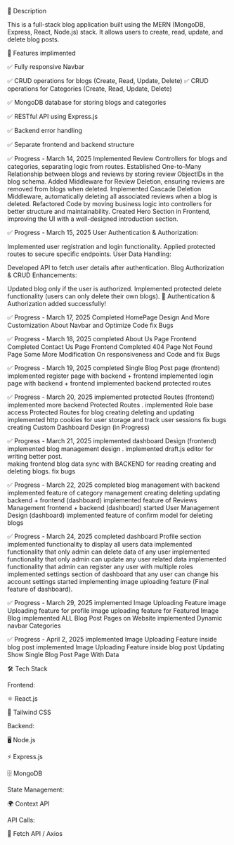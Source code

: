 📌 Description

This is a full-stack blog application built using the MERN (MongoDB, Express, React, Node.js) stack. It allows users to create, read, update, and delete blog posts.

🚀 Features implimented

✅ Fully responsive Navbar

✅ CRUD operations for blogs (Create, Read, Update, Delete)
✅ CRUD operations for Categories (Create, Read, Update, Delete)

✅ MongoDB database for storing blogs and categories

✅ RESTful API using Express.js

✅ Backend error handling

✅ Separate frontend and backend structure

✅ Progress - March 14, 2025
Implemented Review Controllers for blogs and categories, separating logic from routes.
Established One-to-Many Relationship between blogs and reviews by storing review ObjectIDs in the blog schema.
Added Middleware for Review Deletion, ensuring reviews are removed from blogs when deleted.
Implemented Cascade Deletion Middleware, automatically deleting all associated reviews when a blog is deleted.
Refactored Code by moving business logic into controllers for better structure and maintainability.
Created Hero Section in Frontend, improving the UI with a well-designed introduction section.

✅ Progress - March 15, 2025
User Authentication & Authorization:

Implemented user registration and login functionality.
Applied protected routes to secure specific endpoints.
User Data Handling:

Developed API to fetch user details after authentication.
Blog Authorization & CRUD Enhancements:

Updated blog only if the user is authorized.
Implemented protected delete functionality (users can only delete their own blogs).
🚀 Authentication & Authorization added successfully!


✅ Progress - March 17, 2025
Completed HomePage Design And More Customization About Navbar and Optimize  Code fix Bugs

✅ Progress - March 18, 2025
completed About Us Page Frontend
Completed Contact Us Page Frontend
Completed 404 Page Not Found Page
Some More Modification On responsiveness and Code and fix Bugs


✅ Progress - March 19, 2025
completed Single Blog Post page (frontend)
implemented register page with backend + frontend
implemented login page with backend + frontend 
implemented backend protected routes 

✅ Progress - March 20, 2025
implemented protected Routes (frontend)
implemented more backend Protected Routes .
implemented Role base access Protected Routes for blog creating deleting and updating  
implemented http cookies for user storage and track user sessions 
fix bugs 
creating Custom Dashboard Design (in Progress) 


✅ Progress - March 21, 2025
implemented dashboard Design (frontend)
implemented blog management design .
implemented draft.js editor for writing better post.  
making frontend blog data sync with BACKEND for  reading creating and deleting blogs.
fix bugs 

✅ Progress - March 22, 2025
completed blog management with backend 
implemented feature of category management creating deleting updating backend + frontend (dashboard)
implemented feature of Reviews Management frontend + backend (dashboard)
started User Management Design (dashboard)
implemented feature of confirm model for deleting blogs

✅ Progress - March 24, 2025
completed dashboard Profile section 
implemented functionality to display all users data
implemented functionality that only admin can delete data of any user
implemented functionality that only admin can update any user related data 
implemented functionality that admin can register any user with multiple roles
implemented settings section of dashboard that any user can change his account settings
started implementing image uploading feature (Final feature of dashboard).

✅ Progress - March 29, 2025
implemented Image Uploading Feature
image Uploading feature for profile
image uploading feature for Featured Image Blog
implemented ALL Blog Post Pages on Website
implemented Dynamic navbar Categories 

✅ Progress - April 2, 2025
implemented Image Uploading Feature inside blog post
implemented Image Uploading Feature inside blog post Updating
Show Single Blog Post Page With Data






🛠 Tech Stack

Frontend:

⚛️ React.js

🎨 Tailwind CSS

Backend:

🖥 Node.js

⚡ Express.js

🗄 MongoDB

State Management:

🌍 Context API

API Calls:

🔗 Fetch API / Axios
